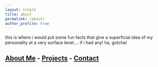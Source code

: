 ```yaml
---
layout: single
title: about
permalink: /about/
author_profile: true
---
```


this is where i would put some fun facts that give a superficial idea of my personality at a very surface level.... if i had any! ha, gotcha!


## [About Me](/about/) - [Projects](/projects/) - [Contact](/contact/)
